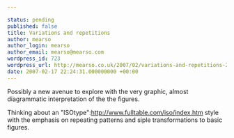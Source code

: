 ```yaml
---

status: pending
published: false
title: Variations and repetitions
author: mearso
author_login: mearso
author_email: mearso@mearso.com
wordpress_id: 723
wordpress_url: http://mearso.co.uk/2007/02/variations-and-repetitions-2/
date: 2007-02-17 22:24:31.000000000 +00:00
---
```

Possibly a new avenue to explore with the very graphic, almost diagrammatic interpretation of the the figures.

Thinking about an "ISOtype":http://www.fulltable.com/iso/index.htm style with the emphasis on repeating patterns and siple transformations to basic figures.
